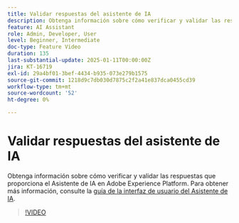 ```yaml
---
title: Validar respuestas del asistente de IA
description: Obtenga información sobre cómo verificar y validar las respuestas que proporciona el Asistente de IA en Adobe Experience Platform.
feature: AI Assistant
role: Admin, Developer, User
level: Beginner, Intermediate
doc-type: Feature Video
duration: 135
last-substantial-update: 2025-01-11T00:00:00Z
jira: KT-16719
exl-id: 29a4bf01-3bef-4434-b935-073e279b1575
source-git-commit: 1218d9c7db030d7875c2f2a41e837dca0455cd39
workflow-type: tm+mt
source-wordcount: '52'
ht-degree: 0%

---
```


# Validar respuestas del asistente de IA

Obtenga información sobre cómo verificar y validar las respuestas que proporciona el Asistente de IA en Adobe Experience Platform. Para obtener más información, consulte la [guía de la interfaz de usuario del Asistente de IA](https://experienceleague.adobe.com/es/docs/experience-platform/ai-assistant/ui-guide#verify-responses).

>[!VIDEO](https://video.tv.adobe.com/v/3441741/?learn=on&enablevpops&captions=spa)
